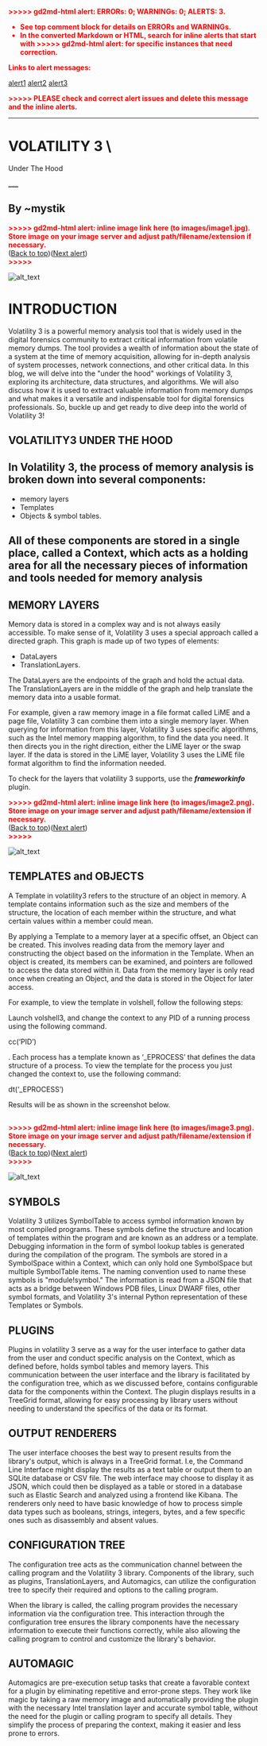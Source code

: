 <!-- Output copied to clipboard! -->

<!-----

You have some errors, warnings, or alerts. If you are using reckless mode, turn it off to see inline alerts.
* ERRORs: 0
* WARNINGs: 0
* ALERTS: 3

Conversion time: 0.88 seconds.


Using this Markdown file:

1. Paste this output into your source file.
2. See the notes and action items below regarding this conversion run.
3. Check the rendered output (headings, lists, code blocks, tables) for proper
   formatting and use a linkchecker before you publish this page.

Conversion notes:

* Docs to Markdown version 1.0β34
* Sat Feb 04 2023 23:06:03 GMT-0800 (PST)
* Source doc: Essay
* This document has images: check for >>>>>  gd2md-html alert:  inline image link in generated source and store images to your server. NOTE: Images in exported zip file from Google Docs may not appear in  the same order as they do in your doc. Please check the images!

----->


<p style="color: red; font-weight: bold">>>>>>  gd2md-html alert:  ERRORs: 0; WARNINGs: 0; ALERTS: 3.</p>
<ul style="color: red; font-weight: bold"><li>See top comment block for details on ERRORs and WARNINGs. <li>In the converted Markdown or HTML, search for inline alerts that start with >>>>>  gd2md-html alert:  for specific instances that need correction.</ul>

<p style="color: red; font-weight: bold">Links to alert messages:</p><a href="#gdcalert1">alert1</a>
<a href="#gdcalert2">alert2</a>
<a href="#gdcalert3">alert3</a>

<p style="color: red; font-weight: bold">>>>>> PLEASE check and correct alert issues and delete this message and the inline alerts.<hr></p>



# VOLATILITY 3 \
Under The Hood

**___**


## By ~mystik



<p id="gdcalert1" ><span style="color: red; font-weight: bold">>>>>>  gd2md-html alert: inline image link here (to images/image1.jpg). Store image on your image server and adjust path/filename/extension if necessary. </span><br>(<a href="#">Back to top</a>)(<a href="#gdcalert2">Next alert</a>)<br><span style="color: red; font-weight: bold">>>>>> </span></p>


![alt_text](images/image1.jpg "image_tooltip")



# INTRODUCTION

Volatility 3 is a powerful memory analysis tool that is widely used in the digital forensics community to extract critical information from volatile memory dumps. The tool provides a wealth of information about the state of a system at the time of memory acquisition, allowing for in-depth analysis of system processes, network connections, and other critical data. In this blog, we will delve into the "under the hood" workings of Volatility 3, exploring its architecture, data structures, and algorithms. We will also discuss how it is used to extract valuable information from memory dumps and what makes it a versatile and indispensable tool for digital forensics professionals. So, buckle up and get ready to dive deep into the world of Volatility 3! 


## VOLATILITY3 UNDER THE HOOD


## In Volatility 3, the process of memory analysis is broken down into several components: 



* memory layers
* Templates
* Objects & symbol tables.


##  All of these components are stored in a single place, called a Context, which acts as a holding area for all the necessary pieces of information and tools needed for memory analysis


## MEMORY LAYERS

Memory data is stored in a complex way and is not always easily accessible. To make sense of it, Volatility 3 uses a special approach called a directed graph. This graph is made up of two types of elements: 



* DataLayers
* TranslationLayers. 

The DataLayers are the endpoints of the graph and hold the actual data. The TranslationLayers are in the middle of the graph and help translate the memory data into a usable format.

For example, given a raw memory image in a file format called LiME and a page file, Volatility 3 can combine them into a single memory layer. When querying for information from this layer, Volatility 3 uses specific algorithms, such as the Intel memory mapping algorithm, to find the data you need. It then directs you in the right direction, either the LiME layer or the swap layer. If the data is stored in the LiME layer, Volatility 3 uses the LiME file format algorithm to find the information needed.

To check for the layers that volatility 3 supports, use the **_frameworkinfo_** plugin.



<p id="gdcalert2" ><span style="color: red; font-weight: bold">>>>>>  gd2md-html alert: inline image link here (to images/image2.png). Store image on your image server and adjust path/filename/extension if necessary. </span><br>(<a href="#">Back to top</a>)(<a href="#gdcalert3">Next alert</a>)<br><span style="color: red; font-weight: bold">>>>>> </span></p>


![alt_text](images/image2.png "image_tooltip")



## TEMPLATES and OBJECTS

A Template in volatility3 refers to the structure of an object in memory. A template contains information such as the size and members of the structure, the location of each member within the structure, and what certain values within a member could mean.

By applying a Template to a memory layer at a specific offset, an Object can be created. This involves reading data from the memory layer and constructing the object based on the information in the Template. When an object is created,  its members can be examined, and pointers are followed to access the data stored within it. Data from the memory layer is only read once when creating an Object, and the data is stored in the Object for later access.

For example, to view the template in volshell, follow the following steps:

Launch volshell3, and change the context to any PID of a running process using the following  command.

cc(‘PID’)

. Each process has a template known as ‘_EPROCESS’ that defines the data structure of a process. To view the template for the process you just changed the context to, use the following command:

dt(‘_EPROCESS’)

Results will be as shown in the screenshot below.


## 

<p id="gdcalert3" ><span style="color: red; font-weight: bold">>>>>>  gd2md-html alert: inline image link here (to images/image3.png). Store image on your image server and adjust path/filename/extension if necessary. </span><br>(<a href="#">Back to top</a>)(<a href="#gdcalert4">Next alert</a>)<br><span style="color: red; font-weight: bold">>>>>> </span></p>


![alt_text](images/image3.png "image_tooltip")



## SYMBOLS

Volatility 3 utilizes SymbolTable to access symbol information known by most compiled programs. These symbols define the structure and location of templates within the program and are known as an address or a template. Debugging information in the form of symbol lookup tables is generated during the compilation of the program. The symbols are stored in a SymbolSpace within a Context, which can only hold one SymbolSpace but multiple SymbolTable items. The naming convention used to name these symbols is "module!symbol." The information is read from a JSON file that acts as a bridge between Windows PDB files, Linux DWARF files, other symbol formats, and Volatility 3's internal Python representation of  these Templates or Symbols.


## PLUGINS

Plugins in volatility 3 serve as a way for the user interface to gather data from the user and conduct specific analysis on the Context, which as defined before, holds symbol tables and memory layers. This communication between the user interface and the library is facilitated by the configuration tree, which as we discussed before, contains configurable data for the components within the Context. The plugin displays results in a TreeGrid format, allowing for easy processing by library users without needing to understand the specifics of the data or its format.


## OUTPUT RENDERERS

The user interface chooses the best way to present results from the library's output, which is always in a TreeGrid format. I.e, the Command Line Interface might display the results as a text table or output them to an SQLite database or CSV file. The web interface may choose to display it as JSON, which could then be displayed as a table or stored in a database such as Elastic Search and analyzed using a frontend like Kibana. The renderers only need to have basic knowledge of how to process simple data types such as booleans, strings, integers, bytes, and a few specific ones such as disassembly and absent values.


## CONFIGURATION TREE

The configuration tree acts as the communication channel between the calling program and the Volatility 3 library. Components of the library, such as plugins, TranslationLayers, and Automagics, can utilize the configuration tree to specify their required and options to the calling program. 

When the library is called, the calling program provides the necessary information via the configuration tree. This interaction through the configuration tree ensures the library components have the necessary information to execute their functions correctly, while also allowing the calling program to control and customize the library's behavior.


## AUTOMAGIC

Automagics are pre-execution setup tasks that create a favorable context for a plugin by eliminating repetitive and error-prone steps. They work like magic by taking a raw memory image and automatically providing the plugin with the necessary Intel translation layer and accurate symbol table, without the need for the plugin or calling program to specify all details. They simplify the process of preparing the context, making it easier and less prone to errors.
